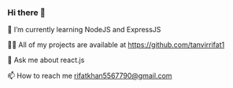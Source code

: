 ### Hi there 👋

 🌱 I’m currently learning NodeJS and ExpressJS
 
 👨‍💻 All of my projects are available at https://github.com/tanvirrifat1

💬 Ask me about react.js

📫 How to reach me rifatkhan5567790@gmail.com
